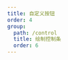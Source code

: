 ```yaml
---
title: 自定义按钮
order: 4
group:
  path: /control
  title: 绘制控制条
  order: 6
---
```


<code src="./custom.tsx" compact="true" defaultShowCode="true"></code>
